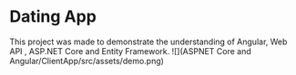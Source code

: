 # Dating App

This project was made to demonstrate the understanding of Angular, Web API , ASP.NET Core and Entity Framework.
![](ASPNET Core and Angular/ClientApp/src/assets/demo.png)
